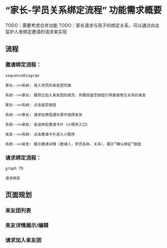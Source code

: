 # “家长-学员关系绑定流程” 功能需求概要

TODO：需要考虑合并功能
TODO：家长请求与孩子的绑定关系，可以通过向主监护人发绑定邀请的请求来实现

## 流程

### 邀请绑定流程：

```mermaid
sequenceDiagram

家长-->>系统: 进入学员的亲友团页面

系统-->>家长: 展现已加入亲友团的成员，并展现留空按钮引导邀请常见关系的亲友

家长-->>系统: 点击留空按钮

系统-->>家长: 请求在微信通讯录中选择亲友

系统-->>亲友: 发送绑定邀请卡片（小程序入口）

亲友-->>系统: 点击邀请卡片进入小程序

系统-->>亲友: 展示邀请详情（邀请人，学员名称，关系），展示“确认绑定”按钮

```

### 请求绑定流程：

```mermaid
graph TD

请求绑定

```

## 页面规划

### 亲友团列表

### 亲友详情展示/编辑

### 请求加入亲友团
<!--stackedit_data:
eyJoaXN0b3J5IjpbLTE5MTY4MDQ0NTMsMTc1NzcxODc5NywxMT
AwNzYwNzY1LC0yMDIxNzY5ODQwLDEwODc1ODQwNzQsNzI0MzIy
Nyw1MzgwMjM4OTIsLTk2NzA3NzM3MiwxMzg1MTc0MDYzLC0xMD
c0OTk0Mzg5LDEzODUxNzQwNjNdfQ==
-->